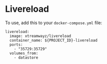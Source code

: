 # Livereload

To use, add this to your `docker-compose.yml` file:

```
livereload:
  image: xtreamwayz/livereload
  container_name: ${PROJECT_ID}-livereload
  ports:
    - "35729:35729"
  volumes_from:
    - datastore
```
